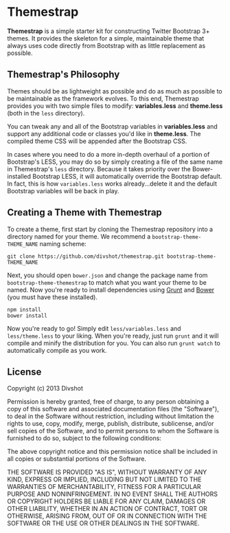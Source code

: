 # Themestrap

**Themestrap** is a simple starter kit for constructing Twitter Bootstrap 3+ themes. It provides the skeleton
for a simple, maintainable theme that always uses code directly from Bootstrap with as little replacement as
possible.

## Themestrap's Philosophy

Themes should be as lightweight as possible and do as much as possible to be maintainable as the
framework evolves. To this end, Themestrap provides you with two simple files to modify: **variables.less**
and **theme.less** (both in the `less` directory).

You can tweak any and all of the Bootstrap variables in **variables.less** and support any additional code
or classes you'd like in **theme.less**. The compiled theme CSS will be appended after the Bootstrap CSS.

In cases where you need to do a more in-depth overhaul of a portion of Bootstrap's LESS, you may do so by
simply creating a file of the same name in Themestrap's `less` directory. Because it takes priority over
the Bower-installed Bootstrap LESS, it will automatically override the Bootstrap default. In fact, this
is how `variables.less` works already...delete it and the default Bootstrap variables will be back in play.

## Creating a Theme with Themestrap

To create a theme, first start by cloning the Themestrap repository into a directory named for
your theme. We recommend a `bootstrap-theme-THEME_NAME` naming scheme:

    git clone https://github.com/divshot/themestrap.git bootstrap-theme-THEME_NAME
    
Next, you should open `bower.json` and change the package name from `bootstrap-theme-themestrap`
to match what you want your theme to be named. Now you're ready to install dependencies using
[Grunt](http://gruntjs.com) and [Bower](https://github.com/bower/bower) (you must have these
installed).

    npm install
    bower install
    
Now you're ready to go! Simply edit `less/variables.less` and `less/theme.less` to your liking.
When you're ready, just run `grunt` and it will compile and minify the distribution for you.
You can also run `grunt watch` to automatically compile as you work.

## License

Copyright (c) 2013 Divshot

Permission is hereby granted, free of charge, to any person obtaining a copy of this software and associated documentation files (the "Software"), to deal in the Software without restriction, including without limitation the rights to use, copy, modify, merge, publish, distribute, sublicense, and/or sell copies of the Software, and to permit persons to whom the Software is furnished to do so, subject to the following conditions:

The above copyright notice and this permission notice shall be included in all copies or substantial portions of the Software.

THE SOFTWARE IS PROVIDED "AS IS", WITHOUT WARRANTY OF ANY KIND, EXPRESS OR IMPLIED, INCLUDING BUT NOT LIMITED TO THE WARRANTIES OF MERCHANTABILITY, FITNESS FOR A PARTICULAR PURPOSE AND NONINFRINGEMENT. IN NO EVENT SHALL THE AUTHORS OR COPYRIGHT HOLDERS BE LIABLE FOR ANY CLAIM, DAMAGES OR OTHER LIABILITY, WHETHER IN AN ACTION OF CONTRACT, TORT OR OTHERWISE, ARISING FROM, OUT OF OR IN CONNECTION WITH THE SOFTWARE OR THE USE OR OTHER DEALINGS IN THE SOFTWARE.